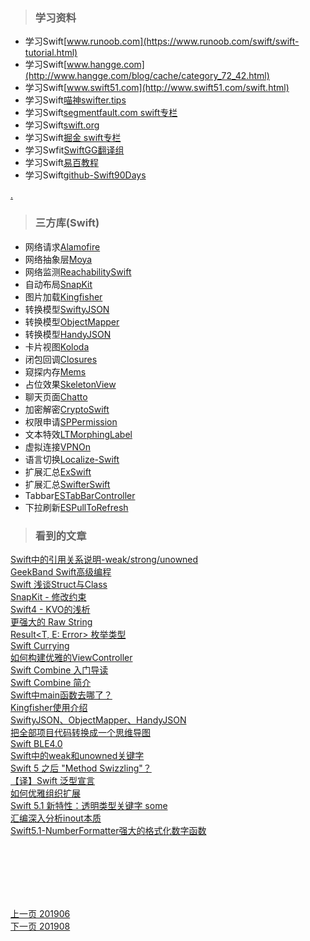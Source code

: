 > ### 学习资料

* 学习Swift[www.runoob.com](https://www.runoob.com/swift/swift-tutorial.html) 
* 学习Swift[www.hangge.com](http://www.hangge.com/blog/cache/category_72_42.html)
* 学习Swift[www.swift51.com](http://www.swift51.com/swift.html)
* 学习Swift[喵神swifter.tips](https://swifter.tips/)
* 学习Swift[segmentfault.com swift专栏](https://segmentfault.com/t/swift/blogs)
* 学习Swift[swift.org](https://swift.org/blog/)
* 学习Swift[掘金 swift专栏](https://juejin.im/welcome/ios/Swift)
* 学习Swfit[SwiftGG翻译组](https://swift.gg/)
* 学习Swift[易百教程](https://www.yiibai.com/swift)
* 学习Swift[github-Swift90Days](https://github.com/callmewhy/Swift90Days)


[.](http://www.codingke.com/code/code_ios)

> ### 三方库(Swift)

* 网络请求[Alamofire](https://github.com/Alamofire/Alamofire)     
* 网络抽象层[Moya](https://github.com/Moya/Moya)     
* 网络监测[ReachabilitySwift](https://github.com/ashleymills/Reachability.swift)     
* 自动布局[SnapKit](https://github.com/SnapKit/SnapKit)     
* 图片加载[Kingfisher](https://github.com/onevcat/Kingfisher)     
* 转换模型[SwiftyJSON](https://github.com/SwiftyJSON/SwiftyJSON)    
* 转换模型[ObjectMapper](https://github.com/tristanhimmelman/ObjectMapper)    
* 转换模型[HandyJSON](https://github.com/alibaba/HandyJSON)    
* 卡片视图[Koloda](https://github.com/Yalantis/Koloda)  
* 闭包回调[Closures](https://github.com/vhesener/Closures)     
* 窥探内存[Mems](https://github.com/CoderMJLee/Mems)     
* 占位效果[SkeletonView](https://github.com/Juanpe/SkeletonView)    
* 聊天页面[Chatto](https://github.com/badoo/Chatto)
* 加密解密[CryptoSwift](https://github.com/krzyzanowskim/CryptoSwift)   
* 权限申请[SPPermission](https://github.com/IvanVorobei/SPPermission)   
* 文本特效[LTMorphingLabel](https://github.com/lexrus/LTMorphingLabel)  
* 虚拟连接[VPNOn](https://github.com/lexrus/VPNOn)  
* 语言切换[Localize-Swift](https://github.com/marmelroy/Localize-Swift)   
* 扩展汇总[ExSwift](https://github.com/pNre/ExSwift)
* 扩展汇总[SwifterSwift](https://github.com/SwifterSwift/SwifterSwift)   
* Tabbar[ESTabBarController](https://github.com/eggswift/ESTabBarController)   
* 下拉刷新[ESPullToRefresh](https://github.com/eggswift/pull-to-refresh)
   
> ### 看到的文章

[Swift中的引用关系说明-weak/strong/unowned](https://www.jianshu.com/p/d61a0a2220f0)      
[GeekBand Swift高级编程](https://www.jianshu.com/p/a96b3cc05693)    
[Swift 浅谈Struct与Class](https://www.cnblogs.com/beckwang0912/p/8508299.html)    
[SnapKit - 修改约束](https://blog.csdn.net/longshihua/article/details/80289061)   
[Swift4 - KVO的浅析](https://blog.csdn.net/longshihua/article/details/79886074)     
[更强大的 Raw String](https://www.jianshu.com/p/17fab783bfad)   
[Result<T, E: Error> 枚举类型](https://www.jianshu.com/p/a3712edc9367)   
[Swift Currying](https://www.jianshu.com/p/fc8c13ce7157)   
[如何构建优雅的ViewController](https://juejin.im/post/5cef50f6f265da1bc94ed221)    
[Swift Combine 入门导读](https://icodesign.me/posts/swift-combine/)     
[Swift Combine 简介](https://xiaozhuanlan.com/topic/9683417052)    
[Swift中main函数去哪了？](https://www.jianshu.com/p/a1922416410f)    
[Kingfisher使用介绍](https://www.jianshu.com/p/d3090ea4836c)   
[SwiftyJSON、ObjectMapper、HandyJSON](https://www.jianshu.com/p/eeb6c673aeb4)        
[把全部项目代码转换成一个思维导图](https://www.ctolib.com/FinchFeng-CodeMap.html)   
[Swift BLE4.0](https://github.com/lidong1665/Swift-BLE)  
[Swift中的weak和unowned关键字](https://www.jianshu.com/p/74ec609688bf)   
[Swift 5 之后 "Method Swizzling"？](https://juejin.im/post/5d3e37dfe51d457778117486)      
[【译】Swift 泛型宣言](https://www.jianshu.com/p/81bcc2d409f5)     
[如何优雅组织扩展](https://www.jianshu.com/p/946e9a25dbbd)     
[Swift 5.1 新特性：透明类型关键字 some](https://juejin.im/post/5cfd434a51882533e13364de)     
[汇编深入分析inout本质](https://juejin.im/post/5d2e51cc51882556d16836b4)    
[Swift5.1-NumberFormatter强大的格式化数字函数](https://juejin.im/post/5d5146caf265da03ec2e56fe) 

  







<br>
<br>
<br>
<br>
<br>       
       

[上一页 201906](https://github.com/starainDou/DDYDayly/blob/master/2019/201906.md)     
[下一页 201908](https://github.com/starainDou/DDYDayly/blob/master/2019/201908.md)
